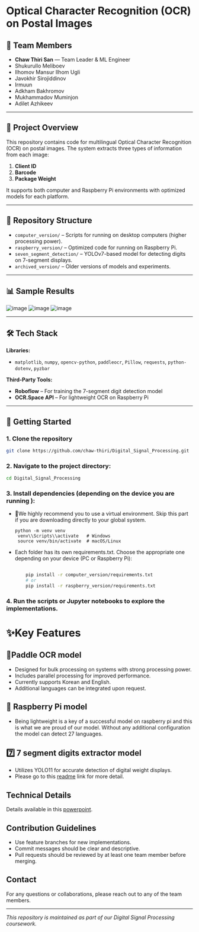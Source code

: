 # Optical Character Recognition (OCR) on Postal Images

## 👥 Team Members
- **Chaw Thiri San** — Team Leader & ML Engineer  
- Shukurullo Meliboev  
- Ilhomov Mansur Ilhom Ugli  
- Javokhir Sirojiddinov  
- Irmuun  
- Adkham Bakhromov  
- Mukhammadov Muminjon  
- Adilet Azhikeev  

---

## 📌 Project Overview
This repository contains code for multilingual Optical Character Recognition (OCR) on postal images. The system extracts three types of information from each image:

1. **Client ID**  
2. **Barcode**  
3. **Package Weight**

It supports both computer and Raspberry Pi environments with optimized models for each platform.

---

## 📁 Repository Structure
- `computer_version/` – Scripts for running on desktop computers (higher processing power).
- `raspberry_version/` – Optimized code for running on Raspberry Pi.
- `seven_segment_detection/` – YOLOv7-based model for detecting digits on 7-segment displays.
- `archived_version/` – Older versions of models and experiments.

---

## 📊 Sample Results
![image](https://github.com/user-attachments/assets/18f2d4d0-1974-45f5-93ed-e834227ff99d)
![image](https://github.com/user-attachments/assets/5a352e44-8623-4468-ae74-55b8cc30babd)
![image](https://github.com/user-attachments/assets/d1a46462-e04e-4917-87aa-f4b955cc40b0)

---

## 🛠 Tech Stack
**Libraries:**  
- `matplotlib`, `numpy`, `opencv-python`, `paddleocr`, `Pillow`, `requests`, `python-dotenv`, `pyzbar`

**Third-Party Tools:**  
- **Roboflow** – For training the 7-segment digit detection model  
- **OCR.Space API** – For lightweight OCR on Raspberry Pi

---

## 🚀 Getting Started

### 1. Clone the repository
```bash
git clone https://github.com/chaw-thiri/Digital_Signal_Processing.git
   ```
### 2. Navigate to the project directory:
   ```bash
   cd Digital_Signal_Processing
   ```
### 3. Install dependencies (depending on the device you are running ):
   * 📍We highly recommend you to use a virtual environment. Skip this part if you are downloading directly to your global system.
     ```
     python -m venv venv
      venv\\Scripts\\activate   # Windows
      source venv/bin/activate  # macOS/Linux

     ```
   * Each folder has its own requirements.txt. Choose the appropriate one depending on your device (PC or Raspberry Pi):
     ```bash
   
         pip install -r computer_version/requirements.txt
         # or
         pip install -r raspberry_version/requirements.txt

      ```
### 4. Run the scripts or Jupyter notebooks to explore the implementations.

# ✨Key Features
## 🎀Paddle OCR model
* Designed for bulk processing on systems with strong processing power.
* Includes parallel processing for improved performance.
* Currently supports Korean and English.
* Additional languages can be integrated upon request.
## 🍓 Raspberry Pi model
* Being lightweight is a key of a successful model on raspberry pi and this is what we are proud of our model. Without any additional configuration the model can detect 27 languages.
## 7️⃣ 7 segment digits extractor model 
* Utilizes YOLO11 for accurate detection of digital weight displays.
* Please go to this [readme](https://github.com/chaw-thiri/Digital_Signal_Processing/blob/main/seven_segment_detection/readme_7segment.md) link for more detail.

## Technical Details
Details available in this [powerpoint](https://www.canva.com/design/DAGmIHlJc2k/0U2dUyBtWBXQkvOeobpH-A/edit?utm_content=DAGmIHlJc2k&utm_campaign=designshare&utm_medium=link2&utm_source=sharebutton).

## Contribution Guidelines
- Use feature branches for new implementations.
- Commit messages should be clear and descriptive.
- Pull requests should be reviewed by at least one team member before merging.

## Contact
For any questions or collaborations, please reach out to any of the team members.

---
_This repository is maintained as part of our Digital Signal Processing coursework._

